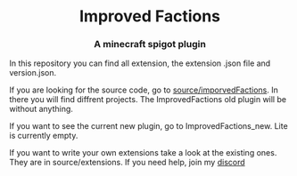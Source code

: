 <h1 align="center">Improved Factions</h1>
<h3 align="center">A minecraft spigot plugin</h3>

In this repository you can find all extension, the extension .json file and version.json.

If you are looking for the source code, go to  [source/imporvedFactions](https://github.com/ToberoCat/ImprovedFaction/tree/master/Source/ImprovedFactions). In there you will find diffrent projects. The ImprovedFactions old plugin will be without anything.

If you want to see the current new plugin, go to ImprovedFactions_new. Lite is currently empty.

If you want to write your own extensions take a look at the existing ones. They are in source/extensions. If you need help, join my [discord](https://discord.gg/VmSbFNZejz)
